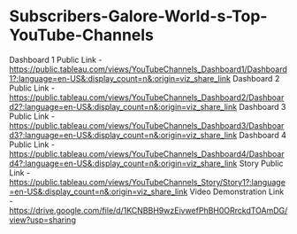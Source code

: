 # Subscribers-Galore-World-s-Top-YouTube-Channels
Dashboard 1 Public Link - https://public.tableau.com/views/YouTubeChannels_Dashboard1/Dashboard1?:language=en-US&:display_count=n&:origin=viz_share_link
Dashboard 2 Public Link - https://public.tableau.com/views/YouTubeChannels_Dashboard2/Dashboard2?:language=en-US&:display_count=n&:origin=viz_share_link
Dashboard 3 Public Link - https://public.tableau.com/views/YouTubeChannels_Dashboard3/Dashboard3?:language=en-US&:display_count=n&:origin=viz_share_link
Dashboard 4 Public Link - https://public.tableau.com/views/YouTubeChannels_Dashboard4/Dashboard4?:language=en-US&:display_count=n&:origin=viz_share_link
Story Public Link - https://public.tableau.com/views/YouTubeChannels_Story/Story1?:language=en-US&:display_count=n&:origin=viz_share_link
Video Demonstration Link - https://drive.google.com/file/d/1KCNBBH9wzEivwefPhBH0ORrckdTOAmDG/view?usp=sharing

